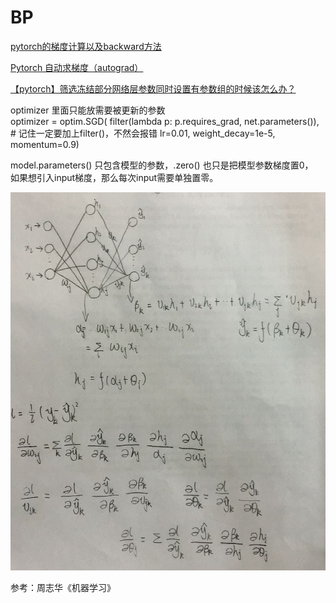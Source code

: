 # BP

[pytorch的梯度计算以及backward方法](https://blog.csdn.net/f156207495/article/details/88727860)

[Pytorch 自动求梯度（autograd）](https://zhuanlan.zhihu.com/p/82077506)

[【pytorch】筛选冻结部分网络层参数同时设置有参数组的时候该怎么办？](https://blog.csdn.net/lingzhou33/article/details/88977700)

optimizer 里面只能放需要被更新的参数  
optimizer = optim.SGD(
            filter(lambda p: p.requires_grad, net.parameters()),  # 记住一定要加上filter()，不然会报错
            lr=0.01, weight_decay=1e-5, momentum=0.9)

model.parameters() 只包含模型的参数，.zero() 也只是把模型参数梯度置0，  
如果想引入input梯度，那么每次input需要单独置零。

![BP](BP.jpg)

参考：周志华《机器学习》
